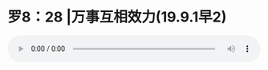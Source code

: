 # 罗8：28 |万事互相效力(19.9.1早2)

<audio style="width: 100%;" preload="false" controls controlslist="nodownload"><source src="//cdn.wechat.edu.pl/audio/mp3/old/27618.mp3" type="audio/mpeg">Your browser does not support the audio element.</audio>


